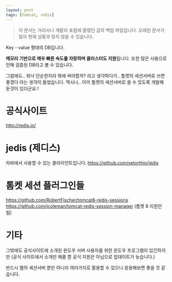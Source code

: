 ```yaml
---
layout: post
tags: [tomcat, redis]
---
```


> 이 문서는 가리사니 개발자 포럼에 올렸던 글의 백업 파일입니다.
오래된 문서가 많아 현재 상황과 맞지 않을 수 있습니다.


Key - value 형태의 DB입니다.

**메모리 기반으로 매우 빠른 속도를 자랑하며 클러스터도 지원**됩니다.
또한 많은 사용으로 인해 검증된 DB라고 볼 수 있습니다.


그럼에도.. 워낙 단순한지라 뭐에 써야할까? 라고 생각하다가..
톰켓의 세션서버로 쓰면 좋겠다 라는 생각이 들었습니다.
역시나.. 이미 톰켓의 세션서버로 쓸 수 있도록 개발해 둔것이 있더군요.!



# 공식사이트
http://redis.io/

# jedis (제디스)
자바에서 사용할 수 있는 클라이언트입니다.
https://github.com/xetorthio/jedis

# 톰켓 세션 플러그인들
https://github.com/RobertFischer/tomcat8-redis-sessions
https://github.com/jcoleman/tomcat-redis-session-manager (톰켓 8 지원안됨)


# 기타
그밖에도 공식사이트에 소개된 윈도우 서버 사용자를 위한 윈도우 프로그램이 있긴하지만 (공식 사이트에서 소개만 해줄 뿐 공식 지원은 아님으로 업데이트가 늦습니다.)

반드시 웹의 세션서버 뿐만 아니라 여러가지로 활용할 수 있으니 응용해보면 좋을 것 같습니다.